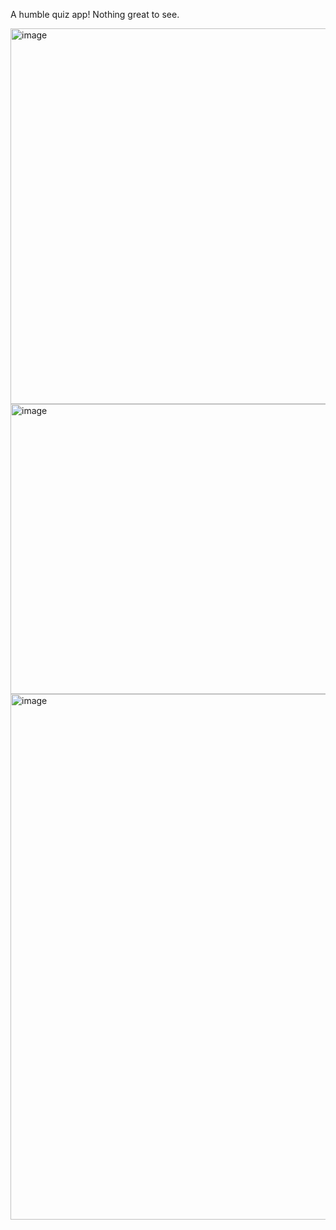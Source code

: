 A humble quiz app! Nothing great to see.

<img width="1100" height="601" alt="image" src="https://github.com/user-attachments/assets/77d9f8f7-c1c4-4fe2-91fd-5f7aaf500d86" />
<img width="995" height="464" alt="image" src="https://github.com/user-attachments/assets/deae42a3-f2bf-4da9-984b-785568d2eb70" />
<img width="932" height="841" alt="image" src="https://github.com/user-attachments/assets/63f15a12-dbc9-4c2f-bb27-9488dfa86799" />
